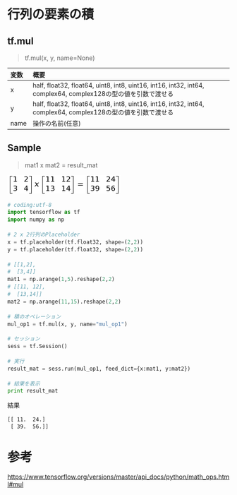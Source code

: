 
# 行列の要素の積

## tf.mul

> tf.mul(x, y, name=None)

|変数|概要|
|:--|:--|
|x|half, float32, float64, uint8, int8, uint16, int16, int32, int64, complex64, complex128の型の値を引数で渡せる|
|y|half, float32, float64, uint8, int8, uint16, int16, int32, int64, complex64, complex128の型の値を引数で渡せる|
|name|操作の名前(任意)|

## Sample

> mat1 x mat2 = result_mat

![](/img/tf_mul.png)

```python
# coding:utf-8
import tensorflow as tf 
import numpy as np

# 2 x 2行列のPlaceholder
x = tf.placeholder(tf.float32, shape=(2,2))
y = tf.placeholder(tf.float32, shape=(2,2))

# [[1,2],
#  [3,4]]
mat1 = np.arange(1,5).reshape(2,2)
# [[11, 12],
#  [13,14]]
mat2 = np.arange(11,15).reshape(2,2)

# 積のオペレーション
mul_op1 = tf.mul(x, y, name="mul_op1")

# セッション
sess = tf.Session()

# 実行
result_mat = sess.run(mul_op1, feed_dict={x:mat1, y:mat2})

# 結果を表示
print result_mat
```

結果

```shell
[[ 11.  24.]
 [ 39.  56.]]
```

# 参考

https://www.tensorflow.org/versions/master/api_docs/python/math_ops.html#mul

